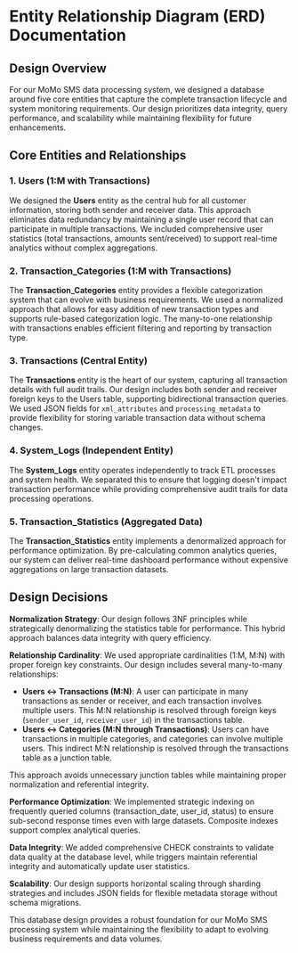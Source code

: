 # Entity Relationship Diagram (ERD) Documentation

## Design Overview

For our MoMo SMS data processing system, we designed a database around five core entities that capture the complete transaction lifecycle and system monitoring requirements. Our design prioritizes data integrity, query performance, and scalability while maintaining flexibility for future enhancements.

## Core Entities and Relationships

### 1. Users (1:M with Transactions)
We designed the **Users** entity as the central hub for all customer information, storing both sender and receiver data. This approach eliminates data redundancy by maintaining a single user record that can participate in multiple transactions. We included comprehensive user statistics (total transactions, amounts sent/received) to support real-time analytics without complex aggregations.

### 2. Transaction_Categories (1:M with Transactions)
The **Transaction_Categories** entity provides a flexible categorization system that can evolve with business requirements. We used a normalized approach that allows for easy addition of new transaction types and supports rule-based categorization logic. The many-to-one relationship with transactions enables efficient filtering and reporting by transaction type.

### 3. Transactions (Central Entity)
The **Transactions** entity is the heart of our system, capturing all transaction details with full audit trails. Our design includes both sender and receiver foreign keys to the Users table, supporting bidirectional transaction queries. We used JSON fields for `xml_attributes` and `processing_metadata` to provide flexibility for storing variable transaction data without schema changes.

### 4. System_Logs (Independent Entity)
The **System_Logs** entity operates independently to track ETL processes and system health. We separated this to ensure that logging doesn't impact transaction performance while providing comprehensive audit trails for data processing operations.

### 5. Transaction_Statistics (Aggregated Data)
The **Transaction_Statistics** entity implements a denormalized approach for performance optimization. By pre-calculating common analytics queries, our system can deliver real-time dashboard performance without expensive aggregations on large transaction datasets.

## Design Decisions

**Normalization Strategy**: Our design follows 3NF principles while strategically denormalizing the statistics table for performance. This hybrid approach balances data integrity with query efficiency.

**Relationship Cardinality**: We used appropriate cardinalities (1:M, M:N) with proper foreign key constraints. Our design includes several many-to-many relationships:

- **Users ↔ Transactions (M:N)**: A user can participate in many transactions as sender or receiver, and each transaction involves multiple users. This M:N relationship is resolved through foreign keys (`sender_user_id`, `receiver_user_id`) in the transactions table.
- **Users ↔ Categories (M:N through Transactions)**: Users can have transactions in multiple categories, and categories can involve multiple users. This indirect M:N relationship is resolved through the transactions table as a junction table.

This approach avoids unnecessary junction tables while maintaining proper normalization and referential integrity.

**Performance Optimization**: We implemented strategic indexing on frequently queried columns (transaction_date, user_id, status) to ensure sub-second response times even with large datasets. Composite indexes support complex analytical queries.

**Data Integrity**: We added comprehensive CHECK constraints to validate data quality at the database level, while triggers maintain referential integrity and automatically update user statistics.

**Scalability**: Our design supports horizontal scaling through sharding strategies and includes JSON fields for flexible metadata storage without schema migrations.

This database design provides a robust foundation for our MoMo SMS processing system while maintaining the flexibility to adapt to evolving business requirements and data volumes.
